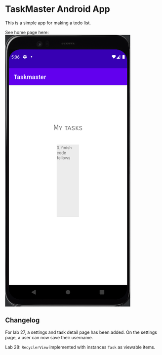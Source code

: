 # TaskMaster Android App

This is a simple app for making a todo list.

See home page here: ![Home page](../screenshots/home-page-lab-28.png)

## Changelog

For lab 27, a settings and task detail page has been added. On the settings page, a user can now save their username.

Lab 28: `RecyclerView` implemented with instances `Task` as viewable items. 